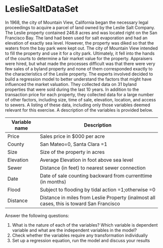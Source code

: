 # LeslieSaltDataSet

In 1968, the city of Mountain View, California began the necessary legal proceedings to acquire
a parcel of land owned by the Leslie Salt Company. The Leslie property contained 246.8 acres
and was located right on the San Francisco Bay. The land had been used for salt evaporation and
had an elevation of exactly sea level. However, the property was diked so that the waters from
the bay park were kept out. The city of Mountain View intended to fill the property and use it for
a city park.
Ultimately, it fell into the hands of the courts to determine a fair market value for the property.
Appraisers were hired, but what made the processes difficult was that there were very few sales
of a byland property and none of them corresponded exactly to the characteristics of the Leslie
property. The experts involved decided to build a regression model to better understand the
factors that might have influenced the market valuation. They collected data on 31 byland
properties that were sold during the last 10 years. In addition to the transaction price for each
property, they collected data for a large number of other factors, including size, time of sale,
elevation, location, and access to sewers. A listing of these data, including only those variables
deemed relevant for this exercise. A description of the variables is provided below.

Variable name  | Description
------------- | -------------
Price  | Sales price in $000 per acre
County  | San Mateo=0, Santa Clara =1
Size  | Size of the property in acres
Elevation | Average Elevation in foot above sea level
Sewer | Distance (in feet) to nearest sewer connection
Date | Date of sale counting backward from currenttime (in months)
Flood | Subject to flooding by tidal action =1;otherwise =0
Distance | Distance in miles from Leslie Property (inalmost all cases, this is toward San Francisco

Answer the following questions:
1. What is the nature of each of the variables? Which variable is dependent variable and
what are the independent variables in the model?
2. Check whether the variables require any transformation individually
3. Set up a regression equation, run the model and discuss your results
